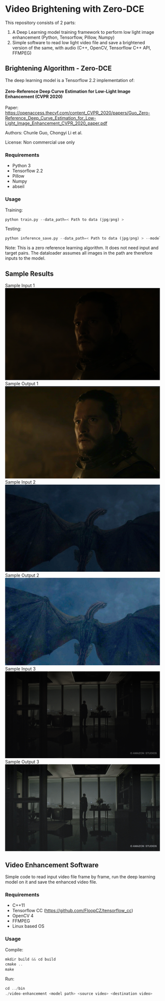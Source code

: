 # Video Brightening with Zero-DCE

This repository consists of 2 parts:


1. A Deep Learning model training framework to perform low light image enhancement (Python, Tensorflow, Pillow, Numpy)
2. Simple software to read low light video file and save a brightened version of the same, with audio (C++, OpenCV, Tensorflow C++ API, FFMPEG)

## Brightening Algorithm - Zero-DCE
The deep learning model is a Tensorflow 2.2 implementation of:

#### Zero-Reference Deep Curve Estimation for Low-Light Image Enhancement (CVPR 2020)

Paper: https://openaccess.thecvf.com/content_CVPR_2020/papers/Guo_Zero-Reference_Deep_Curve_Estimation_for_Low-Light_Image_Enhancement_CVPR_2020_paper.pdf

Authors: Chunle Guo, Chongyi Li et al.

License: Non commercial use only

### Requirements

- Python 3
- Tensorflow 2.2
- Pillow
- Numpy
- abseil

### Usage

Training:
```python
python train.py --data_path=< Path to data (jpg/png) >

```

Testing:
```python
python inference_save.py --data_path=< Path to data (jpg/png) > --model_path=./model_trained/ --image_savepath=< Image save path>

```

Note: This is a zero reference learning algorithm. It does not need input and target pairs.
	  The dataloader assumes all images in the path are therefore inputs to the model.

## Sample Results

Sample Input 1
![Alt text](./Zero-DCE/samples/jon_snow_inp.png?raw=true "Sample Input1")
Sample Output 1
![Alt text](./Zero-DCE/samples/jon_snow_out.png?raw=true "Sample Output1")
Sample Input 2
![Alt text](./Zero-DCE/samples/dragon_inp.jpg?raw=true "Sample Input2")
Sample Output 2
![Alt text](./Zero-DCE/samples/dragon_out.png?raw=true "Sample Output2")
Sample Input 3
![Alt text](./Zero-DCE/samples/man_inp.jpg?raw=true "Sample Input3")
Sample Output 3
![Alt text](./Zero-DCE/samples/man_out.png?raw=true "Sample Output3")

## Video Enhancement Software

Simple code to read input video file frame by frame, run the deep learning model on it and save the enhanced video file.

### Requirements

- C++11
- Tensorflow CC (https://github.com/FloopCZ/tensorflow_cc)
- OpenCV 4
- FFMPEG
- Linux based OS

### Usage

Compile:
```c++
mkdir build && cd build
cmake ..
make

```

Run:
```c++
cd ../bin
./video-enhancement <model path> <source video> <destination video>

```